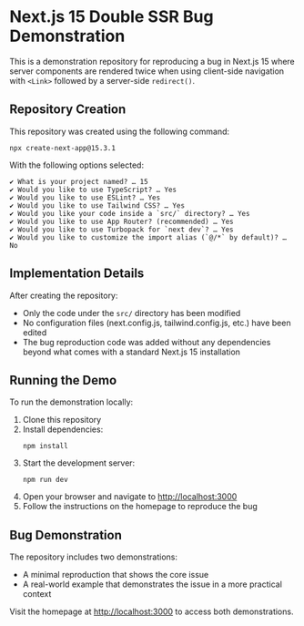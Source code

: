 # Next.js 15 Double SSR Bug Demonstration

This is a demonstration repository for reproducing a bug in Next.js 15 where server components are rendered twice when using client-side navigation with `<Link>` followed by a server-side `redirect()`.

## Repository Creation

This repository was created using the following command:

```
npx create-next-app@15.3.1
```

With the following options selected:

```
✔ What is your project named? … 15
✔ Would you like to use TypeScript? … Yes
✔ Would you like to use ESLint? … Yes
✔ Would you like to use Tailwind CSS? … Yes
✔ Would you like your code inside a `src/` directory? … Yes
✔ Would you like to use App Router? (recommended) … Yes
✔ Would you like to use Turbopack for `next dev`? … Yes
✔ Would you like to customize the import alias (`@/*` by default)? … No
```

## Implementation Details

After creating the repository:

- Only the code under the `src/` directory has been modified
- No configuration files (next.config.js, tailwind.config.js, etc.) have been edited
- The bug reproduction code was added without any dependencies beyond what comes with a standard Next.js 15 installation

## Running the Demo

To run the demonstration locally:

1. Clone this repository
2. Install dependencies:
   ```
   npm install
   ```
3. Start the development server:
   ```
   npm run dev
   ```
4. Open your browser and navigate to [http://localhost:3000](http://localhost:3000)
5. Follow the instructions on the homepage to reproduce the bug

## Bug Demonstration

The repository includes two demonstrations:

- A minimal reproduction that shows the core issue
- A real-world example that demonstrates the issue in a more practical context

Visit the homepage at [http://localhost:3000](http://localhost:3000) to access both demonstrations.
